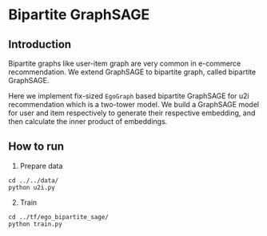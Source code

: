 # Bipartite GraphSAGE
## Introduction
Bipartite graphs like user-item graph are very common in e-commerce 
recommendation. We extend GraphSAGE to bipartite graph, called 
bipartite GraphSAGE. 

Here we implement fix-sized `EgoGraph` based bipartite GraphSAGE for u2i 
recommendation which is a two-tower model. We build a GraphSAGE model for 
user and item respectively to generate their respective embedding, and then
calculate the inner product of embeddings.

## How to run
1. Prepare data
```shell script
cd ../../data/
python u2i.py
```

2. Train
```shell script
cd ../tf/ego_bipartite_sage/
python train.py
```